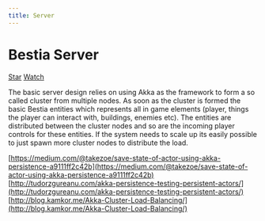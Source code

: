 ```yaml
---
title: Server
---
```

# Bestia Server

<a class="github-button" href="https://github.com/tfelix/bestia-behemoth" data-icon="octicon-star" data-size="large"
data-show-count="true" aria-label="Star tfelix/bestia-behemoth on GitHub">Star</a>
<a class="github-button" href="https://github.com/tfelix/bestia-behemoth/subscription" data-icon="octicon-eye"
data-size="large" data-show-count="true" aria-label="Watch tfelix/bestia-behemoth on GitHub">Watch</a>

The basic server design relies on using Akka as the framework to form a so called cluster from multiple nodes. As soon
as the cluster is formed the basic Bestia entities which represents all in game elements (player, things the player
 can interact with, buildings, enemies etc). The entities are distributed between the cluster nodes and so are the
 incoming player controls for these entities. If the system needs to scale up its easily possible to just spawn more
 cluster nodes to distribute the load.

[https://medium.com/@takezoe/save-state-of-actor-using-akka-persistence-a9111ff2c42b](https://medium.com/@takezoe/save-state-of-actor-using-akka-persistence-a9111ff2c42b)
[http://tudorzgureanu.com/akka-persistence-testing-persistent-actors/](http://tudorzgureanu.com/akka-persistence-testing-persistent-actors/)
[http://blog.kamkor.me/Akka-Cluster-Load-Balancing/](http://blog.kamkor.me/Akka-Cluster-Load-Balancing/)



<script async defer src="https://buttons.github.io/buttons.js"></script>
